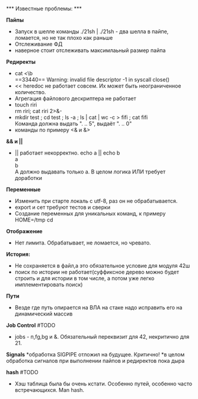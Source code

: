 *** Известные проблемы: ***

**Пайпы**
* Запуск в шелле команды ./21sh | ./21sh - два шелла в пайпе, ломаетcя, но не так плохо как раньше
* Отслеживание ФД
* наверное стоит отслеживать максимлаьный размер пайпа


**Редиректы**
* cat \<\b<br/>
==33440== Warning: invalid file descriptor -1 in syscall close()<br/>
* << heredoc не работает совсем. Их может быть неограниченное количество.
* Агрегация файлового дескриптера не работает
* touch riri <br/>
rm riri; cat riri 2>&- <br/>
* mkdir test ; cd test ; ls -a ; ls | cat | wc -c > fifi ; cat fifi <br/>
Команда должна выдать ". .. 5", выдаёт ". .. 0"
* команды по примеру <& и &>

**&& и ||**
* || работает некорректно.
echo a || echo b <br/>
a<br/>
b<br/>
А должно выдавать только а. В целом логика ИЛИ требует доработки<br/>

**Переменные**
* Изменить при старте локаль с utf-8, раз он не обрабатывается.
* export и сет требуют тестов и сверки
* Создание переменных для уникальных команд, к примеру HOME=/tmp cd

**Отображение**
* Нет лимита. Обрабатывает, не ломается, но чревато.

**История:**
* Не сохраняется в файл,а это обязательное условие для модуля 42ш
* поиск по истории не работает(суффиксное дерево можно будет строить и для истории в том числе, а потом уже легко имплементировать поиск)

**Пути**
* Везде где путь опирается на ВЛА на стаке надо исправить его на динамический массив

**Job Control**
#TODO
* jobs - п,fg,bg и &. Обязательный переквизит для 42, некритично для 21.

**Signals**
*обработка SIGPIPE отложил на будущее. Критично!
*в целом обработка сигналов при выполнении пайпов и редиректов пока дыра

**hash**
#TODO
* Хэш таблица была бы очень кстати. Особенно путей, особенно часто встречающихся. Man hash.<br/>